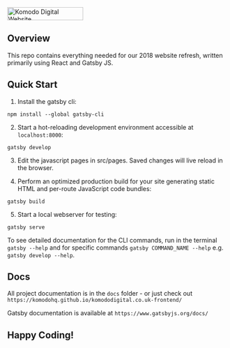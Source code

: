 <img src="https://www.komododigital.co.uk/static/media/logo.50a4b652.svg" height="30" width="174" alt="Komodo Digital Website">

## Overview
This repo contains everything needed for our 2018 website refresh, written primarily using React and Gatsby JS.

## Quick Start

1. Install the gatsby cli:

```
npm install --global gatsby-cli
```

2. Start a hot-reloading development environment accessible at `localhost:8000`:

```
gatsby develop
```

3. Edit the javascript pages in src/pages. Saved changes will live reload in the browser.

4. Perform an optimized production build for your site generating static HTML and per-route JavaScript code bundles:

```
gatsby build
```

5. Start a local webserver for testing:

```
gatsby serve
```

To see detailed documentation for the CLI commands, run in the terminal `gatsby --help` and for specific commands `gatsby COMMAND_NAME --help` e.g. `gatsby develop --help`.

## Docs

All project documentation is in the `docs` folder - or just check out `https://komodohq.github.io/komododigital.co.uk-frontend/`

Gatsby documentation is available at `https://www.gatsbyjs.org/docs/`

## Happy Coding!